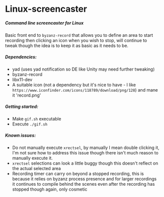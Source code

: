 # Linux-screencaster

##### Command line screencaster for Linux

Basic front end to `byzanz-record` that allows you to define an area to start recording then clicking an icon when you wish to stop, will continue to tweak though the idea is to keep it as basic as it needs to be.

##### Dependencies:

* yad (uses yad notification so DE like Unity may need further tweaking)
* byzanz-record
* libx11-dev
* A suitable icon (not a dependency but it's nice to have - I like `https://www.iconfinder.com/icons/118789/download/png/128`) and mane it 'record.png'

##### Getting started:

* Make `gif.sh` executable
* Execute `./gif.sh`

##### Known issues:

* Do not manually execute `xrectsel`, by manually I mean double clicking it, I'm not sure how to address this issue though there isn't much reason to manually execute it.
* `xrectsel` selections can look a little buggy though this doesn't reflect on the actual selected area
* Recording timer can carry on beyond a stopped recording, this is because it relies on byzanz process presence and for larger recordings it continues to compile behind the scenes even after the recording has stopped though again, only cosmetic


